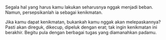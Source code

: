 Segala hal yang harus kamu lakukan seharusnya nggak menjadi beban. Namun, persepsikanlah ia sebagai kenikmatan.

Jika kamu dapat kenikmatan, bukankah kamu nggak akan melepaskannya? Pasti akan direguk, dikecup, dipeluk dengan erat; tak ingin kenikmatan ini berakhir. Begitu pula dengan berbagai tugas yang diamanahkan padamu.